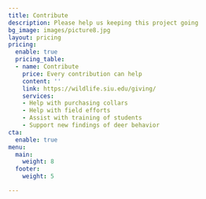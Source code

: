 ```yaml
---
title: Contribute
description: Please help us keeping this project going
bg_image: images/picture8.jpg
layout: pricing
pricing:
  enable: true
  pricing_table:
  - name: Contribute
    price: Every contribution can help
    content: ''
    link: https://wildlife.siu.edu/giving/
    services:
    - Help with purchasing collars
    - Help with field efforts
    - Assist with training of students
    - Support new findings of deer behavior
cta:
  enable: true
menu:
  main:
    weight: 8
  footer:
    weight: 5

---
```

